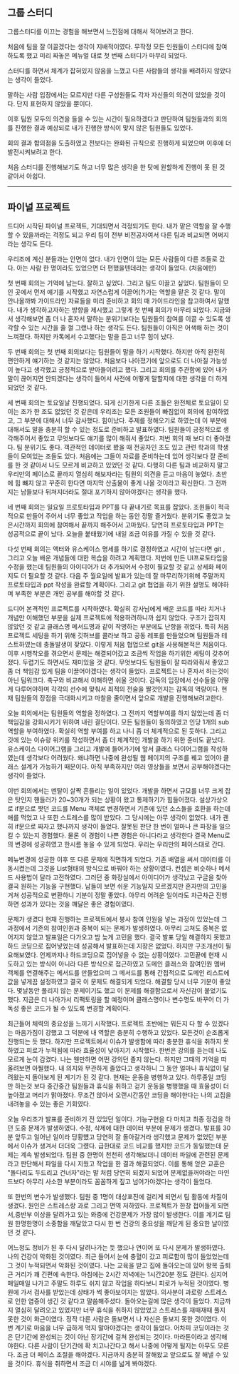 ## 그룹 스터디

그룹스터디를 이끄는 경험을 해보면서 느낀점에 대해서 적어보려고 한다.

처음에 팀을 잘 이끌겠다는 생각이 지배적이였다.
무작정 모든 인원들이 스터디에 참여하도록 했고 미리 짜놓은 메뉴얼 대로 첫 번째 스터디가 마무리 되었다.

스터디를 하면서 체계가 잡혀있지 않음을 느꼈고 다른 사람들의 생각을 배려하지 않았다는 생각이 들었다.

말하는 사람 입장에서는 모르지만 다른 구성원들도 각자 자신들의 의견이 있었을 것이다. 단지 표현하지 않았을 뿐이다.

이후 팀원 모두의 의견을 들을 수 있는 시간이 필요하겠다고 판단하여 팀원들과의 회의를 진행한 결과
예상되로 내가 진행한 방식이 맞지 않은 팀원들도 있었다.

회의 결과 합의점을 도출하였고 전보다는 완화된 규칙으로 진행하게 되었으며 이후에 더 발전시켜보려고 한다.

처음 스터디를 진행해보기도 하고 너무 많은 생각을 한 탓에 원할하게 진행이 못 된 것 같아서 아쉽다.

---

## 파이널 프로젝트

드디어 시작된 파이널 프로젝트, 기대되면서 걱정되기도 한다.
내가 맡은 역할을 잘 수행할 수 있을까라는 걱정도 되고 우리 팀이 전부 비전공자여서 다른 팀과 비교되면 어쩌지라는 생각도 든다.

우리조에 계신 분들과는 안면이 없다. 내가 안면이 있는 모든 사람들이 다른 조들로 갔다.
아는 사람 한 명이라도 있었으면 더 편했을텐데라는 생각이 들었다. (처음에만)

첫 번째 회의는 기억에 남는다. 잘하고 싶었다. 그리고 팀도 이끌고 싶었다.
팀원들이 모인 곳에서 먼저 얘기를 시작했고 자연스럽게 이끌어(?)가는 역할을 맡은 것 같다.
말이 안나올까봐 가이드라인 자료들을 미리 준비하고 회의 때 가이드라인을 참고하여서 말했다.
내가 생각하고자하는 방향을 제시했고 그렇게 첫 번째 회의가 마무리 되었다.
지금와서 생각해보면 좀 더 나 혼자서 말하는 분위기보다는 팀원들의 참여를 이끌 수 있도록 생각할 수 있는 시간을 줄 껄 그랬나 하는 생각도 든다.
팀원들이 아직은 어색해 하는 것이 느껴졌다.
하지만 카톡에서 수고했다는 말을 듣고 너무 힘이 났다.

두 번째 회의는 첫 번째 회의보다는 팀원들이 말을 하기 시작했다. 하지만 아직 완전히 편안하게 얘기하는 것 같지는 않았다.
처음보다 나아졌기에 앞으로도 더 나아질 가능성이 높다고 생각했고 긍정적으로 받아들이려고 했다. 그리고 회의를 주관함에 있어 내가 말이 끊어지면 안되겠다는 생각이 들어서 사전에 어떻게 말할지에 대한 생각을 더 하게 되었던 것 같다.

세 번째 회의는 토요일날 진행되었다. 되게 신기한게 다른 조들은 완전체로 토요일이 모이는 조가 한 조도 없었던 것 같은데 우리조는 모든 조원들이 빠짐없이 회의에 참여하였고, 그 부분에 대해서 너무 감사했다. 힘이났다. 주제를 정해오기로 하였는데 이 부분에 대해서도 말을 충분히 할 수 있는 정도로 준비하고 발표하였다. 팀원들이 긍정적으로 생각해주어서 좋았고 무엇보다도 얘기를 많이 해줘서 좋았다. 저번 회의 때 보다 더 좋아졌다. 팀 분위기도 좋다.
객관적인 데이터로 봤을 때 전공자인 조도 있고 관련 학과의 학생들이 모여있는 조들도 있다. 처음에는 그들이 자료를 준비하는데 있어 생각보다 잘 준비를 한 것 같아서 나도 모르게 비교하고 있었던 것 같다. 다행히 다른 팀과 비교하지 말고 우리만의 페이스로 끝까지 열심히 해보자라는 팀원의 의견을 듣고 마음이 놓였다.
초반에 힘 뺴지 않고 꾸준히 한다면 마지막 산출물이 좋게 나올 것이라고 확신한다. 그 전까지는 남들보다 뒤쳐지더라도 절대 포기하지 않아야겠다는 생각을 했다.

네 번째 회의는 일요일 프로토타입과 PPT를 다 끝내기로 목표를 잡았다.
조원들이 적극적으로 만들어 주어서 너무 좋았고 작업을 하는 동안 정말 즐거웠다. 분위기도 좋았고 늦은시간까지 회의에 참여해서 끝까지 해주어서 고마웠다. 당연히 프로토타입과 PPT는 성공적으로 끝이 났다. 오늘을 붙태웠기에 내일 조금 여유를 가질 수 있을 것 같다.

다섯 번째 회의는 액터와 유스케이스 명세를 하기로 결정하였고 시간이 남는다면 git , 그리고 오늘 배운 개념들에 대한 복습을 하려고 계획했다.
저번에 만든 UI프로토타입을 수정을 했는데 팀원들의 아이디어가 더 추가되어서 수정이 필요할 것 같고 상세화 페이지도 더 필요할 것 같다. 다음 주 월요일에 발표가 있는데 잘 마무리하기위해 주말까지 프로토타입과 ppt 작성을 완료할 계획이다. 그리고 git 협업을 하기 위한 설명도 해야하며 부족한 부분은 개인 공부를 해야할 것 같다.

드디어 본격적인 프로젝트를 시작하였다. 확실히 강사님에게 배운 코드를 따라 치거나 개념만 이해했던 부분을 실제 프로젝트에 적용하려하니까 쉽지 않았다. 구조가 잡히지 않았던 것 같고 클래스명 메서드명과 같이 작명하는 부분에도 난항을 겪었다. 특히 처음 프로젝트 세팅을 하기 위해 깃허브를 콜라보 하고 공동 레포를 만들었으며 팀원들과 테스트하였는데 충돌발생이 잦았다. 이렇게 처음 협업으로 git을 사용해본적은 처음이다. 이후 시행착오를 겪으면서 문제는 해결되어갔고 조금씩 작업을 하기위한 세팅이 갖추어 졌다.
두렵기도 하면서도 재미있을 것 같다. 무엇보다도 팀원들이 잘 따라와줘서 좋았고 좀 더 책임감 있게 팀을 이끌어야겠다는 생각이 들었다. 프로젝트는 나 혼자서 하는것이 아닌 팀워크다. 축구와 비교해서 이해하면 쉬울 것이다. 감독의 입장에서 선수들을 어떻게 다루어야하며 각각의 선수에 맞춰서 최적의 전술을 짤것인지는 감독의 역량이다. 현재 팀원들의 장점을 극대화시키고 마찰을 줄이면서 앞으로 개발을 진행해보려고한다.

오늘 회의에서는 팀원들의 역할을 정하였다. 그 전까지 역할부여를 하지 않았는데 좀 더 책임감을 강화시키기 위하여 내린 결단이다. 모든 팀원들이 동의하였고 인당 1개의 sub역할을 부여하였다. 확실히 역할 부여를 하고 나니 좀 더 체계적으로 된 듯하다. 그리고 깃에 있는 이슈랑 위키를 작성하면서 좀 더 체계적인 개발을 하기 위한 준비도 끝났다. 유스케이스 다이어그램을 그리고 개발에 들어가기에 앞서 클래스 다이어그램을 작성하였는데 생각보다 어려웠다. 왜냐하면 나중에 완성될 웹 페이지의 구조를 꿰고 있어야 클래스 설계가 가능하기 때문이다. 아직 부족하지만 여러 영상들을 보면서 공부해야겠다는 생각이 들었다.

이번 회의에서는 멘탈이 살짝 흔들리는 일이 있었다. 개발을 하면서 규모를 너무 크게 잡은 탓인지 핸들러가 20~30개가 되는 상황이 왔고 통제하기가 힘들어졌다. 설상가상으로 if문으로 짯던 코드를 Menu 객체로 변경하면서 기존에 있던 소스들을 호환을 하는데 애를 먹었고 나 또한 스트레스를 많이 받았다. 그 당시에는 아무 생각이 없었다. 내가 괜히 if문으로 짜자고 했나까지 생각이 들었다. 잘못된 판단 한 번이 얼마나 큰 파장을 일으킬 수 있는지 경험했다. 물론 이 경험이 나쁜 경험은 아니다라고 생각한다 결국 Menu로의 변경에 성공하였고 한시름 놓을 수 있게 되었다. 우리는 우리만의 페이스대로 간다.

메뉴변경에 성공한 이후 또 다른 문제에 직면하게 되었다. 기존 배열을 써서 데이터를 이동시켰는데 그것을 List형태의 방식으로 바꿔야 하는 상황이였다. 컨셉은 비슷하나 메서드 사용법이 달라 고전하였다. 그러던 중 화장실에서 아이디어가 생각났고 구글을 찾아 결국 원하는 기능을 구현했다. 남들이 보면 쉬운 기능일지 모르겠지만 혼자만의 고민을 거쳐 성공적으로 변환하니 기분이 정말 좋았다. 아무리 어려운 일이라도 차근차근 진행하면 성과가 있다는 것을 꺠달은 좋은 경험이였다.

문제가 생겼다 현재 진행하는 프로젝트에서 봉사 참여 인원을 넣는 과정이 있었는데 그 과정에서 기존의 참여인원과 중복이 되는 문제가 발생하였다. 아무리 고쳐도 중복은 없어지지 않았고 발표일은 다가오고 밤 늦게 고민을 했다. 결국 발표 당일 해결하지 못했고 하드 코딩으로 집어넣었는데 성공해서 발표하는데 지장은 없었다. 하지만 구조개선이 필요해보였다. 언제까지나 하드코딩으로 집어넣을 수 없는 상황이였다. 고민끝에 현재 시도하고 있는 방식이 아니라 다른 방식으로 접근하였고 도메인 클래스와 참여인원 멤버 객체를 연결해주는 메서드를 만들었으며 그 메서드를 통해 간접적으로 도메인 리스트에 값을 넣게끔 설정하였고 결국 이 문제도 해결되게 되었다. 해결할 당시 너무 기분이 좋았다. 몇날동안 풀리지 않는 문제이기도 했고 이 문제를 해결함으로서 자신감이 붙었기도 했다. 지금은 더 나아가서 리팩토링을 할 예정이며 클래스명이나 변수명도 바꾸어 더 가독성 좋은 코드가 될 수 있도록 변경할 계획이다.

최근들어 체력의 중요성을 느끼기 시작했다. 프로젝트 초반에는 뭐든지 다 할 수 있겠다는 마음가짐이 강했고 그 덕분에 내 역할은 충분히 수행하고 있었다. 모든것이 순조롭게 진행되는 듯 했다. 하지만 프로젝트에서 이슈가 발생함에 따라 충분한 휴식을 취하지 못하였고 피로가 누적됨에 따라 효율성이 낮아지기 시작했다. 한번은 강의를 듣는데 나도 모르게 눈이 감겼다. 나는 웬만하면 어떤 강의던 졸지 않는다. 하지만 그때의 기억을 떠올려보면 아찔했다. 내 의지와 무관하게 졸았다고 생각하니 그 동안 얼마나 휴식없이 달려왔는지 돌아보게 된 계기가 된 것 같다. 현재는 운동을 병행하고 있다. 하루종일 코딩만 하는것 보다 중간중간 팀원들과 휴식을 취하고 걷기 운동을 병행했을 때 효율성이 더 높아졌고 머리가 맑아졌다. 무조건 앉아서 오랜시간동안 코딩을 해야한다는 나의 고집을 내려놓을 수 있는 좋은 기회였다.

오늘 우리조가 발표를 준비하기 전 있었던 일이다. 기능구현을 다 마치고 최종 정검을 하던 도중 문제가 발생하였다. 수정, 삭제에 대한 데이터 부분에 문제가 생겼다. 발표를 30분 앞두고 일어난 일이라 당황헀고 당연히 잘 돌아갈거라 생각했고 문제가 없었던 부분에서 이슈가 생겨서 더더욱 그럤다. 급한대로 코드 비교를 했지만 코드가 동일했는데 문제는 계속 발생되었다. 팀원 중 한명이 천천히 생각해보더니 데이터 파일에 관련된 문제라고 판단해서 파일을 다시 지웠고 작업을 한 결과 해결되었다. 이를 통해 얻은 교훈은 "돌다리도 두드리고 건너자"라는 말 처럼 당연히 되겠지 되었어 문제없을꺼야라는 마인드보다 아무리 사소한 부분이라도 꼼꼼하게 짚고 넘어가야겠다는 생각이 들었다.

또 한번의 변수가 발생했다. 팀원 중 1명이 대상포진에 걸리게 되면서 팀 활동에 차질이 생겼다. 원인은 스트레스랑 과로 그리고 면역 저하였다. 프로젝트가 한창 접어들게 되면서,중반부 이상을 달려가고 있는 와중에 건강문제가 가장 많이 발생한다. 이를 계기로 팀원 한명한명이 소중함을 깨달았고 다시 한 번 건강의 중요성을 깨닫게 된 중요한 날이였던 것 같다.

어느정도 정비가 된 후 다시 달려나가는 듯 했으나 연이어 또 다시 문제가 발생하였다.
나의 건강이 악화된 것이였다. 최근 들어서 눈에 충혈이 갔고 피로함이 많이 들었었는데 그 것이 누적되면서 악화된 것이였다. 나는 교육을 받고 집에 돌아오는데 있어 왕복 출퇴근 거리가 꽤 긴편에 속한다. 아침에는 2시간 저녁에는 1시간20분 정도 걸린다. 심지어 매일매일 나가고 주말도 하루도 쉬지 않고 작업을 하다보니 피로가 누적된 것이였다. 병원에 가서 검사를 받았는데 상태가 썩 좋아보이지는 않았다. 의사분이 과로랑 스트레스로 인한 염증이 생긴 것 같다고 말씀해주셨다. 돌아오는길에 많은 생각이 들었다. 지금까지 열심히 달려오고 있었지만 너무 휴식을 취하지 않았었고 스트레스를 재때재때 풀지 못한 것이 화근이였다. 정작 다른 사람은 돌보면서 나 자신은 돌보지 못한 것이였다. 이번 계기로 마음을 너무 급하게 먹지 말아야겠다는 생각이 들었다. 어차피 코딩이라는 것은 단기간에 완성되는 것이 아닌 장기간에 걸쳐 완성되는 것이다. 마라톤이라고 생각해야한다. 다른 사람이 단기간에 확 치고나간다고 해서 나중에 어떻게 될지는 아무도 모른다. 조금 더 페이스 조절을 해야겠다. 지금까지 충분히 잘해왔고 앞으로도 잘 해낼 수 있을 것이다. 휴식을 취하면서 조금 더 시야를 넓게 봐야겠다.

